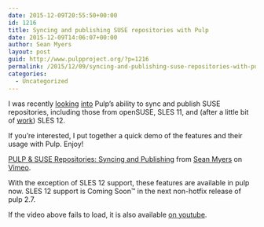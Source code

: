 ```yaml
---
date: 2015-12-09T20:55:50+00:00
id: 1216
title: Syncing and publishing SUSE repositories with Pulp
date: 2015-12-09T14:06:07+00:00
author: Sean Myers
layout: post
guid: http://www.pulpproject.org/?p=1216
permalink: /2015/12/09/syncing-and-publishing-suse-repositories-with-pulp/
categories:
  - Uncategorized
---
```

<!-- more -->
I was recently [looking](https://pulp.plan.io/issues/927) [into](https://pulp.plan.io/issues/928) Pulp&#8217;s ability to sync and publish SUSE repositories, including those from openSUSE, SLES 11, and (after a little bit of [work](https://pulp.plan.io/issues/1358)) SLES 12.

If you&#8217;re interested, I put together a quick demo of the features and their usage with Pulp. Enjoy!



[PULP & SUSE Repositories: Syncing and Publishing](https://vimeo.com/151559399) from [Sean Myers](https://vimeo.com/rhatsmyers) on [Vimeo](https://vimeo.com).

With the exception of SLES 12 support, these features are available in pulp now. SLES 12 support is Coming Soon™ in the next non-hotfix release of pulp 2.7.

If the video above fails to load, it is also available <a href="https://www.youtube.com/watch?v=Yzvv1OpEb5I" target="_blank">on youtube</a>.